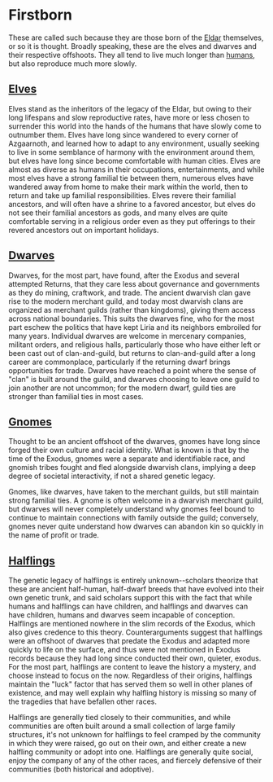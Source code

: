 # Firstborn
These are called such because they are those born of the [Eldar](Eldar.md) themselves, or so it is thought. Broadly speaking, these are the elves and dwarves and their respective offshoots. They all tend to live much longer than [humans](Humans.md), but also reproduce much more slowly.

## [Elves](Elves.md)
Elves stand as the inheritors of the legacy of the Eldar, but owing to their long lifespans and slow reproductive rates, have more or less chosen to surrender this world into the hands of the humans that have slowly come to outnumber them. Elves have long since wandered to every corner of Azgaarnoth, and learned how to adapt to any environment, usually seeking to live in some semblance of harmony with the environment around them, but elves have long since become comfortable with human cities. Elves are almost as diverse as humans in their occupations, entertainments, and while most elves have a strong familial tie between them, numerous elves have wandered away from home to make their mark within the world, then to return and take up familial responsibilities. Elves revere their familial ancestors, and will often have a shrine to a favored ancestor, but elves do not see their familial ancestors as gods, and many elves are quite comfortable serving in a religious order even as they put offerings to their revered ancestors out on important holidays.

## [Dwarves](Dwarves.md)
Dwarves, for the most part, have found, after the Exodus and several attempted Returns, that they care less about governance and governments as they do mining, craftwork, and trade. The ancient dwarvish clan gave rise to the modern merchant guild, and today most dwarvish clans are organized as merchant guilds (rather than kingdoms), giving them access across national boundaries. This suits the dwarves fine, who for the most part eschew the politics that have kept Liria and its neighbors embroiled for many years. Individual dwarves are welcome in mercenary companies, militant orders, and religious halls, particularly those who have either left or been cast out of clan-and-guild, but returns to clan-and-guild after a long career are commonplace, particularly if the returning dwarf brings opportunities for trade. Dwarves have reached a point where the sense of "clan" is built around the guild, and dwarves choosing to leave one guild to join another are not uncommon; for the modern dwarf, guild ties are stronger than familial ties in most cases.

## [Gnomes](Gnomes.md)
Thought to be an ancient offshoot of the dwarves, gnomes have long since forged their own culture and racial identity. What is known is that by the time of the Exodus, gnomes were a separate and identifiable race, and gnomish tribes fought and fled alongside dwarvish clans, implying a deep degree of societal interactivity, if not a shared genetic legacy.
 
Gnomes, like dwarves, have taken to the merchant guilds, but still maintain strong familial ties. A gnome is often welcome in a dwarvish merchant guild, but dwarves will never completely understand why gnomes feel bound to continue to maintain connections with family outside the guild; conversely, gnomes never quite understand how dwarves can abandon kin so quickly in the name of profit or trade.

## [Halflings](Halflings.md)
The genetic legacy of halflings is entirely unknown--scholars theorize that these are ancient half-human, half-dwarf breeds that have evolved into their own genetic trunk, and said scholars support this with the fact that while humans and halflings can have children, and halflings and dwarves can have children, humans and dwarves seem incapable of conception. Halflings are mentioned nowhere in the slim records of the Exodus, which also gives credence to this theory. Counterarguments suggest that halflings were an offshoot of dwarves that predate the Exodus and adapted more quickly to life on the surface, and thus were not mentioned in Exodus records because they had long since conducted their own, quieter, exodus. For the most part, halflings are content to leave the history a mystery, and choose instead to focus on the now. Regardless of their origins, halflings maintain the "luck" factor that has served them so well in other planes of existence, and may well explain why halfling history is missing so many of the tragedies that have befallen other races.
 
Halflings are generally tied closely to their communities, and while communities are often built around a small collection of large family structures, it's not unknown for halflings to feel cramped by the community in which they were raised, go out on their own, and either create a new halfling community or adopt into one. Halflings are generally quite social, enjoy the company of any of the other races, and fiercely defensive of their communities (both historical and adoptive).
